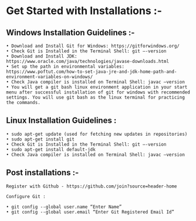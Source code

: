 # Get Started with Installations :- 

## Windows Installation Guidelines :-

	• Download and Install Git for Windows: https://gitforwindows.org/
	• Check Git is Installed in the Terminal Shell: git –-version
	• Download and Install JDK: https://www.oracle.com/java/technologies/javase-downloads.html
	• Set up the path in environmental variables: https://www.poftut.com/how-to-set-java-jre-and-jdk-home-path-and-environment-variables-on-windows/
	• Check Java compiler is installed on Terminal Shell: javac –version
	• You will get a git bash linux environment application in your start menu after successful installation of git for windows with recommended settings. You will use git bash as the linux terminal for practicing the commands.

## Linux Installation Guidelines :

	• sudo apt-get update (used for fetching new updates in repositories)
	• sudo apt-get install git
	• Check Git is Installed in the Terminal Shell: git –-version
	• sudo apt-get install default-jdk
	• Check Java compiler is installed on Terminal Shell: javac –version
	
## Post installations :- 

	Register with Github - https://github.com/join?source=header-home
	
	Configure Git :
	
	• git config --global user.name “Enter Name”
	• git config --global user.email “Enter Git Registered Email Id”
